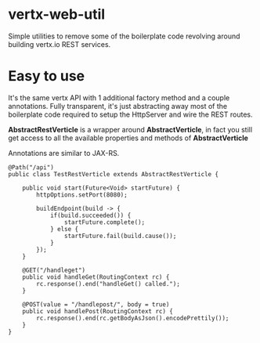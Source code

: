 # vertx-web-util
Simple utilities to remove some of the boilerplate code revolving around building vertx.io REST services.
# Easy to use
It's the same vertx API with 1 additional factory method and a couple annotations. Fully transparent, it's just abstracting away most of the boilerplate code required to setup the HttpServer and wire the REST routes.

**AbstractRestVerticle** is a wrapper around **AbstractVerticle**, in fact you still get access to all the available properties and methods of **AbstractVerticle**

Annotations are similar to JAX-RS.
```
@Path("/api")
public class TestRestVerticle extends AbstractRestVerticle {

	public void start(Future<Void> startFuture) {
		httpOptions.setPort(8080);

		buildEndpoint(build -> {
			if(build.succeeded()) {
				startFuture.complete();
			} else {
				startFuture.fail(build.cause());
			}
		});
	}
	
	@GET("/handleget")
	public void handleGet(RoutingContext rc) {
		rc.response().end("handleGet() called.");
	}

	@POST(value = "/handlepost/", body = true)
	public void handlePost(RoutingContext rc) {
		rc.response().end(rc.getBodyAsJson().encodePrettily());
	}
}
```
